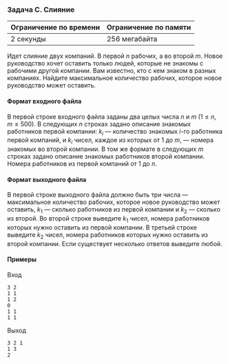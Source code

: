 

### Задача C. Слияние

| Ограничение по времени      | Ограничение по памяти         |
|:----------------------------|:------------------------------|
|2 секунды|256 мегабайта|

Идет слияние двух компаний. В первой $n$ рабочих, а во второй $m$. Новое руководство хочет оставить только людей, которые не знакомы с рабочими другой компании. Вам известно, кто с кем знаком в разных компаниях. Найдите максимальное количество рабочих, которое новое руководство может оставить.

#### Формат входного файла

В первой строке входного файла заданы два целых числа $n$ и $m$ $(1 \le n,m \le 500).$ В следующих $n$ строках задано описание знакомых работников первой компании: $k_i$ — количество знакомых $i$-го работника первой компаний, и $k_i$ чисел, каждое из которых от 1 до $m,$ — номера знакомых во второй компании. В том же формате в следующих $m$ строках задано описание знакомых работников второй компании. Номера работников из первой компаний от 1 до $n.$


#### Формат выходного файла

В первой строке выходного файла должно быть три числа — максимальное количество рабочих, которое новое руководство может оставить, $k_1$ — сколько работников из первой компании и $k_2$ — сколько из второй. Во второй строке выведите $k_1$ чисел, номера работников которых нужно оставить из первой компании. В третьей строке выведите $k_2$ чисел, номера работников которых нужно оставить из второй компании. Если существует несколько ответов выведите любой.

#### Примеры

Вход
```
3 2
1 1
1 2
0
1 1
1 1
```

Выход
```
3 2 1
1 3
2
```
